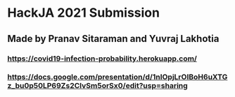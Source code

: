 # HackJA 2021 Submission
## Made by Pranav Sitaraman and Yuvraj Lakhotia
### https://covid19-infection-probability.herokuapp.com/
### https://docs.google.com/presentation/d/1nIOpjLrOIBoH6uXTGz_bu0p50LP69Zs2CIvSm5orSx0/edit?usp=sharing